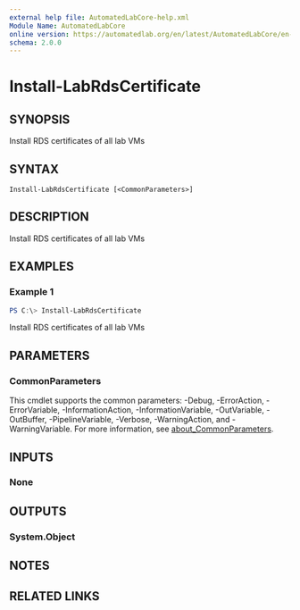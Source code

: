 ```yaml
---
external help file: AutomatedLabCore-help.xml
Module Name: AutomatedLabCore
online version: https://automatedlab.org/en/latest/AutomatedLabCore/en-us/Install-LabRdsCertificate
schema: 2.0.0
---
```


# Install-LabRdsCertificate

## SYNOPSIS
Install RDS certificates of all lab VMs

## SYNTAX

```
Install-LabRdsCertificate [<CommonParameters>]
```

## DESCRIPTION
Install RDS certificates of all lab VMs

## EXAMPLES

### Example 1
```powershell
PS C:\> Install-LabRdsCertificate
```

Install RDS certificates of all lab VMs

## PARAMETERS

### CommonParameters
This cmdlet supports the common parameters: -Debug, -ErrorAction, -ErrorVariable, -InformationAction, -InformationVariable, -OutVariable, -OutBuffer, -PipelineVariable, -Verbose, -WarningAction, and -WarningVariable. For more information, see [about_CommonParameters](http://go.microsoft.com/fwlink/?LinkID=113216).

## INPUTS

### None
## OUTPUTS

### System.Object
## NOTES

## RELATED LINKS

